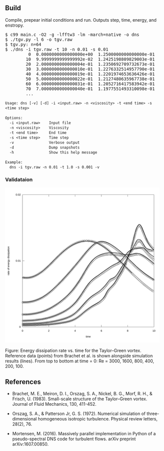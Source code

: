 <h2>Build</h2>

Compile, prepear initial conditions and run. Outputs step, time,
energy, and enstropy.
<pre>
$ c99 main.c -O2 -g -lfftw3 -lm -march=native -o dns
$ ./tgv.py -l 6 -o tgv.raw
$ tgv.py: n=64
$ ./dns -i tgv.raw -t 10 -n 0.01 -s 0.01
         0  0.0000000000000000e+00  1.2500000000000000e-01  3.7500000000000000e-01
        10  9.9999999999999992e-02  1.2425198809829003e-01  3.7314144557524406e-01
        20  2.0000000000000004e-01  1.2350692709732673e-01  3.7204458637899375e-01
        30  3.0000000000000010e-01  1.2276332514957790e-01  3.7168281219301155e-01
        40  4.0000000000000019e-01  1.2201974653636426e-01  3.7203557060776904e-01
        50  5.0000000000000022e-01  1.2127480635967738e-01  3.7308729039195336e-01
        60  6.0000000000000031e-01  1.2052716417583942e-01  3.7482625233875647e-01
        70  7.0000000000000040e-01  1.1977551493310098e-01  3.7724338978315803e-01
        ...
</pre>

```
Usage: dns [-v] [-d] -i <input.raw> -n <viscosity> -t <end time> -s <time step>

Options:
  -i <input.raw>    Input file
  -n <viscosity>    Viscosity
  -t <end time>     End time
  -s <time step>    Time step
  -v                Verbose output
  -d                Dump snapshots
  -h                Show this help message

Example:
  dns -i tgv.raw -n 0.01 -t 1.0 -s 0.001 -v
```

<h3>Validataion</h2>

<p align="center"><img src="img/tgv.svg" width=600></p>
Figure: Energy dissipation rate vs. time for the Taylor–Green
vortex. Reference data (points) from Brachet et al. is shown alongside
simulation results (lines). From top to bottom at time = 0: Re = 3000,
1600, 800, 400, 200, 100.

<h2>References</h2>

- Brachet, M. E., Meiron, D. I., Orszag, S. A., Nickel, B. G., Morf,
  R. H., & Frisch, U. (1983). Small-scale structure of the
  Taylor–Green vortex. Journal of Fluid Mechanics, 130, 411-452.

- Orszag, S. A., & Patterson Jr, G. S. (1972). Numerical simulation of
  three-dimensional homogeneous isotropic turbulence. Physical review
  letters, 28(2), 76.

- Mortensen, M. (2016). Massively parallel implementation in Python of
  a pseudo-spectral DNS code for turbulent flows. arXiv preprint
  arXiv:1607.00850.
